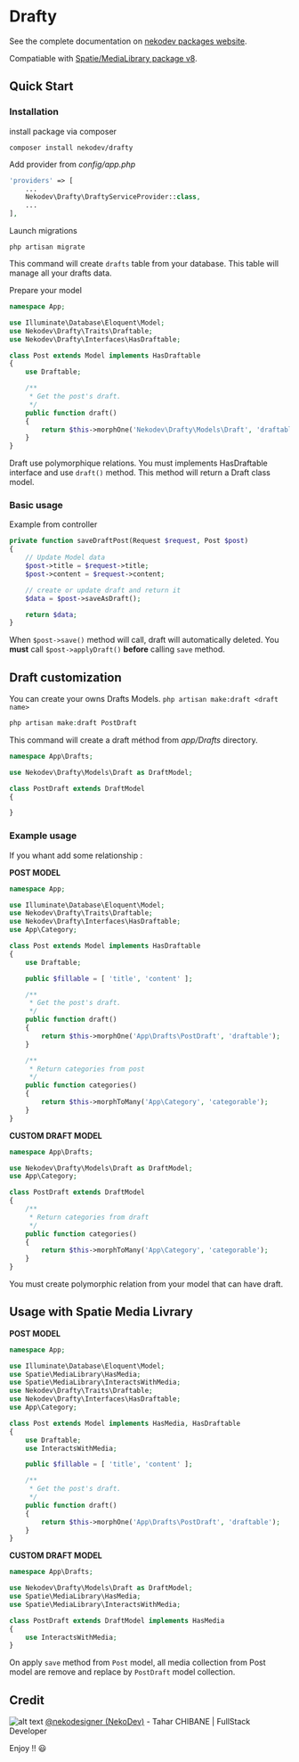 # Drafty 

See the complete documentation on [nekodev packages website](https://packages.nekodev.fr/laravel/drafty).

Compatiable with [Spatie/MediaLibrary package v8](https://docs.spatie.be/laravel-medialibrary/v8/).

## Quick Start

### Installation

install package via composer
```shell
composer install nekodev/drafty
```

Add provider from *config/app.php*
```php
'providers' => [
    ...
    Nekodev\Drafty\DraftyServiceProvider::class,
    ...
],
```

Launch migrations
```shell
php artisan migrate
```
This command will create `drafts` table from your database. This table will manage all your drafts data.

Prepare your model
```php
namespace App;

use Illuminate\Database\Eloquent\Model;
use Nekodev\Drafty\Traits\Draftable;
use Nekodev\Drafty\Interfaces\HasDraftable;

class Post extends Model implements HasDraftable
{
    use Draftable;

    /**
     * Get the post's draft.
     */
    public function draft()
    {
        return $this->morphOne('Nekodev\Drafty\Models\Draft', 'draftable');
    }
}
```

Draft use polymorphique relations. You must implements HasDraftable interface and use `draft()` method. This method will return a Draft class model.

### Basic usage

Example from controller
```php
private function saveDraftPost(Request $request, Post $post)
{
    // Update Model data
    $post->title = $request->title;
    $post->content = $request->content;

    // create or update draft and return it 
    $data = $post->saveAsDraft();

    return $data;
}
```

When `$post->save()` method will call, draft will automatically deleted. You **must** call `$post->applyDraft()` **before** calling `save` method.

## Draft customization

You can create your owns Drafts Models. `php artisan make:draft <draft name>`

```php
php artisan make:draft PostDraft
```

This command will create a draft méthod from *app/Drafts* directory.

```php
namespace App\Drafts;

use Nekodev\Drafty\Models\Draft as DraftModel;

class PostDraft extends DraftModel
{

}
```

### Example usage
If you whant add some relationship :

**POST MODEL**
```php
namespace App;

use Illuminate\Database\Eloquent\Model;
use Nekodev\Drafty\Traits\Draftable;
use Nekodev\Drafty\Interfaces\HasDraftable;
use App\Category;

class Post extends Model implements HasDraftable
{
    use Draftable;

    public $fillable = [ 'title', 'content' ];

    /**
     * Get the post's draft.
     */
    public function draft()
    {
        return $this->morphOne('App\Drafts\PostDraft', 'draftable');
    }

    /**
     * Return categories from post
     */
    public function categories()
    {
        return $this->morphToMany('App\Category', 'categorable');
    }
}
```

**CUSTOM DRAFT MODEL**
```php
namespace App\Drafts;

use Nekodev\Drafty\Models\Draft as DraftModel;
use App\Category;

class PostDraft extends DraftModel
{
    /**
     * Return categories from draft
     */
    public function categories()
    {
        return $this->morphToMany('App\Category', 'categorable');
    }
}
```

You must create polymorphic relation from your model that can have draft.

## Usage with Spatie Media Livrary

**POST MODEL**
```php
namespace App;

use Illuminate\Database\Eloquent\Model;
use Spatie\MediaLibrary\HasMedia;
use Spatie\MediaLibrary\InteractsWithMedia;
use Nekodev\Drafty\Traits\Draftable;
use Nekodev\Drafty\Interfaces\HasDraftable;
use App\Category;

class Post extends Model implements HasMedia, HasDraftable
{
    use Draftable;
    use InteractsWithMedia;

    public $fillable = [ 'title', 'content' ];

    /**
     * Get the post's draft.
     */
    public function draft()
    {
        return $this->morphOne('App\Drafts\PostDraft', 'draftable');
    }
}
```

**CUSTOM DRAFT MODEL**
```php
namespace App\Drafts;

use Nekodev\Drafty\Models\Draft as DraftModel;
use Spatie\MediaLibrary\HasMedia;
use Spatie\MediaLibrary\InteractsWithMedia;

class PostDraft extends DraftModel implements HasMedia
{
    use InteractsWithMedia;
}
```

On apply `save` method from `Post` model, all media collection from Post model are remove and replace by `PostDraft` model collection.

## Credit
![alt text](https://avatars3.githubusercontent.com/u/18350326?s=25&u=3389cb6f56e0c28522e2b5e6a614ae207339f495&v=4 "Logo Title Text 1")
 [@nekodesigner (NekoDev)](https://github.com/NekoDesigner) - Tahar CHIBANE | FullStack Developer

 Enjoy !! :smiley:
